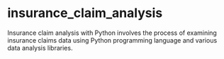 # insurance_claim_analysis
Insurance claim analysis with Python involves the process of examining insurance claims data using Python programming language and various data analysis libraries.
